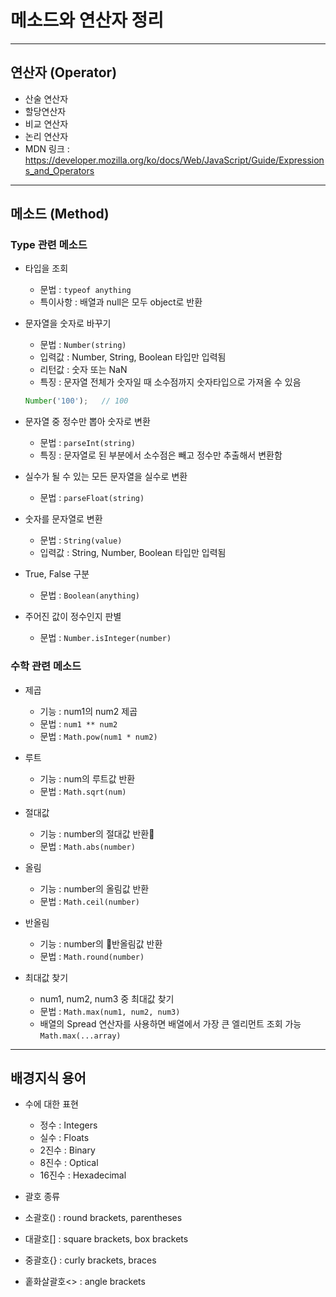 # 메소드와 연산자 정리

***

## 연산자 (Operator)

- 산술 연산자
- 할당연산자
- 비교 연산자
- 논리 연산자
- MDN 링크 : https://developer.mozilla.org/ko/docs/Web/JavaScript/Guide/Expressions_and_Operators

***

## 메소드 (Method)

### Type 관련 메소드

- 타입을 조회
  - 문법 : ```typeof anything```
  - 특이사항 : 배열과 null은 모두 object로 반환

- 문자열을 숫자로 바꾸기
  - 문법 : ```Number(string)```
  - 입력값 : Number, String, Boolean 타입만 입력됨
  - 리턴값 : 숫자 또는 NaN
  - 특징 : 문자열 전체가 숫자일 때 소수점까지 숫자타입으로 가져올 수 있음
  ```js
  Number('100');   // 100
  ```

- 문자열 중 정수만 뽑아 숫자로 변환
  - 문법 : ```parseInt(string)```
  - 특징 : 문자열로 된 부분에서 소수점은 빼고 정수만 추출해서 변환함

- 실수가 될 수 있는 모든 문자열을 실수로 변환
  - 문법 : ```parseFloat(string)```

- 숫자를 문자열로 변환
  - 문법 : ```String(value)```
  - 입력값 : String, Number, Boolean 타입만 입력됨

- True, False 구분
  - 문법 : ```Boolean(anything)```

- 주어진 값이 정수인지 판별
  - 문법 : ```Number.isInteger(number)```

### 수학 관련 메소드

- 제곱
  - 기능 : num1의 num2 제곱
  - 문법 : ```num1 ** num2``` 
  - 문법 : ```Math.pow(num1 * num2)```

- 루트
  - 기능 : num의 루트값 반환
  - 문법 : ```Math.sqrt(num)```

- 절대값
  - 기능 : number의 절대값 반환
  - 문법 : ```Math.abs(number)```

- 올림
  - 기능 : number의 올림값 반환
  - 문법 : ```Math.ceil(number)```

- 반올림
  - 기능 : number의 반올림값 반환
  - 문법 : ```Math.round(number)```

- 최대값 찾기
  - num1, num2, num3 중 최대값 찾기
  - 문법 : ```Math.max(num1, num2, num3)```
  - 배열의 Spread 연산자를 사용하면 배열에서 가장 큰 엘리먼트 조회 가능 ```Math.max(...array)```



***

## 배경지식 용어

- 수에 대한 표현
  - 정수 : Integers
  - 실수 : Floats
  - 2진수 : Binary
  - 8진수 : Optical
  - 16진수 : Hexadecimal

- 괄호 종류
 - 소괄호() : round brackets, parentheses
 - 대괄호[] : square brackets, box brackets
 - 중괄호{} : curly brackets, braces
 - 홑화살괄호<> : angle brackets
